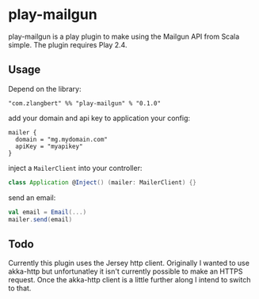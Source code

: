 # play-mailgun

play-mailgun is a play plugin to make using the Mailgun API from Scala simple. The plugin requires Play 2.4.

## Usage

Depend on the library:

```
"com.zlangbert" %% "play-mailgun" % "0.1.0"
```

add your domain and api key to application your config:
 
```
mailer {
  domain = "mg.mydomain.com"
  apiKey = "myapikey"
}
```

inject a `MailerClient` into your controller:

```scala
class Application @Inject() (mailer: MailerClient) {}
```

send an email:

```scala
val email = Email(...)
mailer.send(email)
```

## Todo

Currently this plugin uses the Jersey http client. Originally I wanted to use akka-http but unfortunatley it isn't currently possible to make an HTTPS request. Once the akka-http client is a little further along I intend to switch to that.

